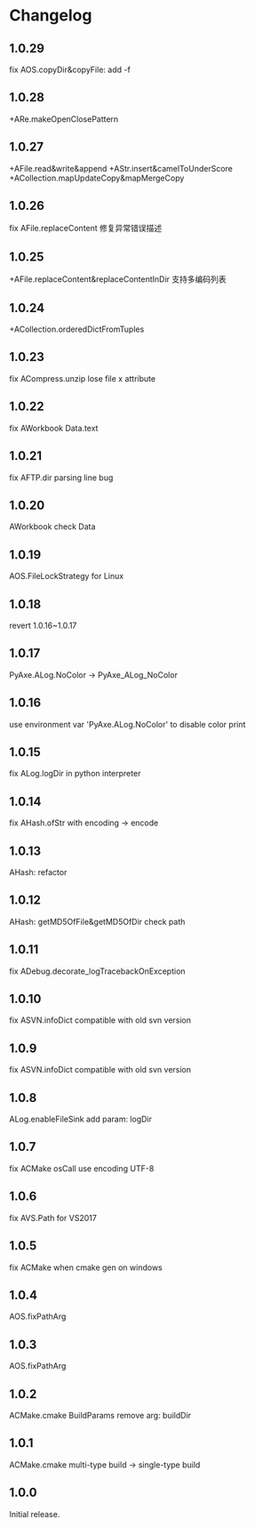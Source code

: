 # Changelog

## 1.0.29
fix AOS.copyDir&copyFile: add -f

## 1.0.28
+ARe.makeOpenClosePattern

## 1.0.27
+AFile.read&write&append
+AStr.insert&camelToUnderScore
+ACollection.mapUpdateCopy&mapMergeCopy

## 1.0.26

fix AFile.replaceContent 修复异常错误描述

## 1.0.25

+AFile.replaceContent&replaceContentInDir 支持多编码列表

## 1.0.24

+ACollection.orderedDictFromTuples

## 1.0.23

fix ACompress.unzip lose file x attribute

## 1.0.22

fix AWorkbook Data.text

## 1.0.21

fix AFTP.dir parsing line bug

## 1.0.20

AWorkbook check Data

## 1.0.19

AOS.FileLockStrategy for Linux

## 1.0.18

revert 1.0.16~1.0.17

## 1.0.17

PyAxe.ALog.NoColor -> PyAxe_ALog_NoColor

## 1.0.16

use environment var 'PyAxe.ALog.NoColor' to disable color print

## 1.0.15

fix ALog.logDir in python interpreter

## 1.0.14

fix AHash.ofStr with encoding -> encode

## 1.0.13

AHash: refactor

## 1.0.12

AHash: getMD5OfFile&getMD5OfDir check path

## 1.0.11

fix ADebug.decorate_logTracebackOnException

## 1.0.10

fix ASVN.infoDict compatible with old svn version

## 1.0.9

fix ASVN.infoDict compatible with old svn version

## 1.0.8

ALog.enableFileSink add param: logDir

## 1.0.7

fix ACMake osCall use encoding UTF-8

## 1.0.6

fix AVS.Path for VS2017

## 1.0.5

fix ACMake when cmake gen on windows

## 1.0.4

AOS.fixPathArg

## 1.0.3

AOS.fixPathArg

## 1.0.2

ACMake.cmake BuildParams remove arg: buildDir 

## 1.0.1

ACMake.cmake multi-type build -> single-type build

## 1.0.0

Initial release.


